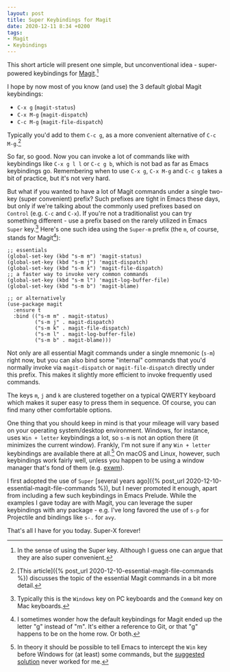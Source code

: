 ```yaml
---
layout: post
title: Super Keybindings for Magit
date: 2020-12-11 8:34 +0200
tags:
- Magit
- Keybindings
---
```


This short article will present one simple, but unconventional idea -
super-powered keybindings for [Magit](https://magit.vc).[^1]

I hope by now most of you know (and use) the 3 default global Magit keybindings:

* `C-x g` (`magit-status`)
* `C-x M-g` (`magit-dispatch`)
* `C-c M-g` (`magit-file-dispatch`)

Typically you'd add to them `C-c g`, as a more convenient alternative of `C-c M-g`.[^2]

So far, so good. Now you can invoke a lot of commands like with keybindings like `C-x g l l` or `C-c g b`, which
is not bad as far as Emacs keybindings go. Remembering when to use `C-x g`, `C-x M-g` and `C-c g` takes a bit
of practice, but it's not very hard.

But what if you wanted to have a lot of Magit commands under a single two-key (super convenient) prefix?
Such prefixes are tight in Emacs these days, but only if we're talking about the commonly used prefixes based on `Control` (e.g. `C-c` and `C-x`).
If you're not a traditionalist you can try something different - use a prefix based on the rarely utilized in Emacs `Super` key.[^3]
Here's one such idea using the `Super-m` prefix (the `m`, of course, stands for Magit[^4]):

``` emacs-lisp
;; essentials
(global-set-key (kbd "s-m m") 'magit-status)
(global-set-key (kbd "s-m j") 'magit-dispatch)
(global-set-key (kbd "s-m k") 'magit-file-dispatch)
;; a faster way to invoke very common commands
(global-set-key (kbd "s-m l") 'magit-log-buffer-file)
(global-set-key (kbd "s-m b") 'magit-blame)

;; or alternatively
(use-package magit
  :ensure t
  :bind (("s-m m" . magit-status)
         ("s-m j" . magit-dispatch)
         ("s-m k" . magit-file-dispatch)
         ("s-m l" . magit-log-buffer-file)
         ("s-m b" . magit-blame)))
```

Not only are all essential Magit commands under a single mnemonic (`s-m`) right now, but you can also bind some "internal" commands that you'd
normally invoke via `magit-dispatch` or `magit-file-dispatch` directly under this prefix. This makes it slightly more efficient to invoke
frequently used commands.

The keys `m`, `j` and `k` are clustered together on a typical QWERTY keyboard which makes it super easy to press them in sequence. Of course,
you can find many other comfortable options.

One thing that you should keep in mind is that your mileage will vary based on your operating system/desktop environment. Windows, for instance,
uses `Win + letter` keybindings a lot, so `s-m` is not an option there (it minimizes the current window). Frankly, I'm not sure if any `Win + letter`
keybindings are available there at all.[^5] On macOS and Linux, however, such keybindings work fairly well, unless you happen to be using a window manager
that's fond of them (e.g. [exwm](https://github.com/ch11ng/exwm)).

I first adopted the use of `Super` [several years ago]({% post_url 2020-12-10-essential-magit-file-commands %}), but I never promoted it enough,
apart from including a few such keybindings in Emacs Prelude.
While the examples I gave today are with Magit, you can leverage the super keybindings with any package - e.g. I've long favored the
use of `s-p` for Projectile and bindings like `s-.` for `avy`.

That's all I have for you today. Super-X forever!

[^1]: In the sense of using the Super key. Although I guess one can argue that they are also super convenient.
[^2]: [This article]({% post_url 2020-12-10-essential-magit-file-commands %}) discusses the topic of the essential Magit commands in a bit more detail.
[^3]: Typically this is the `Windows` key on PC keyboards and the `Command` key on Mac keyboards.
[^4]: I sometimes wonder how the default keybindings for Magit ended up the letter "g" instead of "m". It's either a reference to Git, or that "g" happens to be on the home row. Or both.
[^5]: In theory it should be possible to tell Emacs to intercept the `Win` key before Windows for (at least) some commands, but the [suggested solution](http://ergoemacs.org/emacs/emacs_hyper_super_keys.html) never worked for me.
